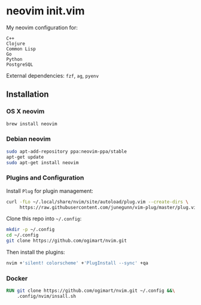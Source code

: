 # neovim init.vim

My neovim configuration for:

    C++
    Clojure
    Common Lisp
    Go
    Python
    PostgreSQL

External dependencies: `fzf`, `ag`, `pyenv`

## Installation

### OS X neovim

```sh
brew install neovim
```

### Debian neovim

```sh
sudo apt-add-repository ppa:neovim-ppa/stable
apt-get update
sudo apt-get install neovim
```

### Plugins and Configuration

Install `Plug` for plugin management:

```sh
curl -fLo ~/.local/share/nvim/site/autoload/plug.vim --create-dirs \
     https://raw.githubusercontent.com/junegunn/vim-plug/master/plug.vim
```

Clone this repo into `~/.config`:

```sh
mkdir -p ~/.config
cd ~/.config
git clone https://github.com/ogimart/nvim.git
```

Then install the plugins:

```bash
nvim +'silent! colorscheme' +'PlugInstall --sync' +qa
```

### Docker

```Dockerfile
RUN git clone https://github.com/ogimart/nvim.git ~/.config &&\
    .config/nvim/insall.sh
```
